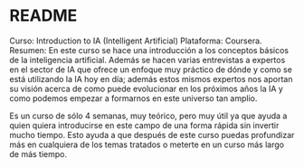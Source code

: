 # README

Curso: Introduction to IA (Intelligent Artificial)
Plataforma: Coursera.
Resumen:
En este curso se hace una introducción a los conceptos básicos de la inteligencia artificial. Además se hacen varias entrevistas a expertos en el sector de IA que ofrece un enfoque muy práctico de dónde y como se está utilizando la IA hoy en día; además estos mismos expertos nos aportan su visión acerca de como puede evolucionar en los próximos años la IA y como podemos empezar a formarnos en este universo tan amplio.

Es un curso de sólo 4 semanas, muy teórico, pero muy útil ya que ayuda a quien quiera introducirse en este campo de una forma rápida sin invertir mucho tiempo. Esto ayuda a que después de este curso puedas profundizar más en cualquiera de los temas tratados o meterte en un curso más largo de más tiempo.
